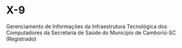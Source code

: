 # X-9
Gerenciamento de Informações da Infraestrutura Tecnológica dos Computadores da Secretaria de Saúde do Município de Camboriú-SC (Registrado)
